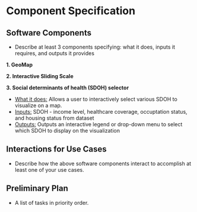 # Component Specification

## Software Components
* Describe at least 3 components specifying: what it does, inputs it requires, and outputs it provides

**1. GeoMap**

**2. Interactive Sliding Scale**

**3. Social determinants of health (SDOH) selector**
* <u>What it does:</u> Allows a user to interactively select various SDOH to visualize on a map.
* <u>Inputs:</u> SDOH - income level, healthcare coverage, occuptation status, and housing status from dataset
* <u>Outputs:</u> Outputs an interactive legend or drop-down menu to select which SDOH to display on the visualization

## Interactions for Use Cases
* Describe how the above software components interact to accomplish at least one of your use cases.

## Preliminary Plan
*  A list of tasks in priority order.